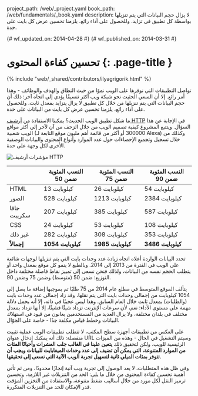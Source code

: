 project_path: /web/_project.yaml
book_path: /web/fundamentals/_book.yaml
description: لا يزال حجم البيانات التي يتم تنزيلها بواسطة كل تطبيق في تزايد. وللحصول على أداء رائع، يلزمنا تحسين عرض كل بايت على حدة.

{# wf_updated_on: 2014-04-28 #}
{# wf_published_on: 2014-03-31 #}

# تحسين كفاءة المحتوى {: .page-title }

{% include "web/_shared/contributors/ilyagrigorik.html" %}



تواصل التطبيقات التي نوفرها على الويب نموًا من حيث النطاق والهدف والوظائف - وهذا أمر رائع. إلا أن السعي الحثيث نحو شبكة ويب أكثر تنسيقًا يؤدي إلى اتجاه آخر: ذلك أن حجم البيانات التي يتم تنزيلها من خلال كل تطبيق لا يزال يتزايد بمعدل ثابت. وللحصول على أداء رائع، يلزمنا تحسين عرض كل بايت من البيانات على حدة.


ما شكل تطبيق الويب الحديث؟ يمكننا الاستفادة من [أرشيف HTTP](http://httparchive.org/) في الإجابة عن هذا السؤال. ويتتبع المشروع كيفية تصميم الويب من خلال الزحف من آن لآخر إلى أكثر مواقع الويب شعبية (300000 أو أكثر من قائمة أهم مليون موقع التابعة لـ Alexa) وكذلك من خلال تسجيل وتجميع الإحصاءات حول عدد الموارد وأنواع المحتوى والبيانات الوصفية الأخرى لكل وجهة على حدة.

<img src="images/http-archive-trends.png" class="center" alt="مؤشرات أرشيف HTTP">

<table>
<thead>
  <tr>
    <th></th>
    <th>النسب المئوية ضمن 50</th>
    <th>النسب المئوية ضمن 75</th>
    <th>النسب المئوية ضمن 90</th>
  </tr>
</thead>
<tr>
  <td data-th="النوع">HTML</td>
  <td data-th="50%">13 كيلوبايت</td>
  <td data-th="75%">26 كيلوبايت</td>
  <td data-th="90%">54 كيلوبايت</td>
</tr>
<tr>
  <td data-th="النوع">الصور</td>
  <td data-th="50%">528 كيلوبايت</td>
  <td data-th="75%">1213 كيلوبايت</td>
  <td data-th="90%">2384 كيلوبايت</td>
</tr>
<tr>
  <td data-th="النوع">جافا سكريبت</td>
  <td data-th="50%">207 كيلوبايت</td>
  <td data-th="75%">385 كيلوبايت</td>
  <td data-th="90%">587 كيلوبايت</td>
</tr>
<tr>
  <td data-th="النوع">CSS</td>
  <td data-th="50%">24 كيلوبايت</td>
  <td data-th="75%">53 كيلوبايت</td>
  <td data-th="90%">108 كيلوبايت</td>
</tr>
<tr>
  <td data-th="النوع">غير ذلك</td>
  <td data-th="50%">282 كيلوبايت</td>
  <td data-th="75%">308 كيلوبايت</td>
  <td data-th="90%">353 كيلوبايت</td>
</tr>
<tr>
  <td data-th="النوع"><strong>إجمالاً</strong></td>
  <td data-th="50%"><strong>1054 كيلوبايت</strong></td>
  <td data-th="75%"><strong>1985 كيلوبايت</strong></td>
  <td data-th="90%"><strong>3486 كيلوبايت</strong></td>
</tr>
</table>

تحدد البيانات الواردة أعلاه اتجاه زيادة عدد وحدات بايت التي يتم تنزيلها لوجهات شائعة على الويب في الفترة من 2013 إلى 2014. وبالطبع لا ينمو كل موقع بمعدل واحد أو يتطلب الحجم نفسه من البيانات، ولذلك فنحن نسعى إلى تمييز نقاط فاصلة مختلفة داخل التوزيع: ضمن 50 (متوسط) وضمن 75 وضمن 90.

يتألف الموقع المتوسط في مطلع عام 2014 من 75 طلبًا تم بموجبها إضافة ما يصل إلى 1054 كيلوبايت من إجمالي وحدات بايت التي يتم نقلها، وقد زاد إجمالي عدد وحدات بايت (والطلبات) بمعدل ثابت خلال العام السابق. وهذا ليس عجيبًا في ذاته، إلا أنه يحمل دلالة مهمة على مستوى الأداء: نعم، لأن سرعات الإنترنت تزداد شيئًا فشيئًا، إلا أنها تزداد بمعدل مختلف في بلدان مختلفة، ولا يزال العديد من المستخدمين يعانون من قيود في استهلاك البيانات وخطط قياس مكلفة جدًا - خاصة على الجوّال.

على العكس من تطبيقات أجهزة سطح المكتب، لا تتطلب تطبيقات الويب عملية تثبيت منفصلة: ذلك أنه يمكنك إدخال عنوان URL وسيتم التشغيل في الحال - وهذه من الميزات الرئيسية للويب. ولكن لتحقيق ذلك **يتعين علينا في الغالب جلب العشرات وأحيانًا المئات من الموارد المتنوعة، التي يمكن أن تضيف إلى عدد وحدات الميغابايت للبيانات ويجب أن تتوفر بمئات الميلي ثانية لتسهيل تجربة الويب الآنية التي نسعى إلى تحقيقها.**

وفي ظل هذه المتطلبات، لا يعد الوصول إلى تجربة ويب آنية إنجازًا محدودًا، ومن ثم تأتي أهمية تحسين كفاءة المحتوى من خلال ما يلي: الحد من التنزيلات غير اللازمة، وتحسين ترميز النقل لكل مورد من خلال أساليب ضغط متنوعة، والاستفادة من التخزين المؤقت قدر الإمكان للحد من التنزيلات المتكررة.


